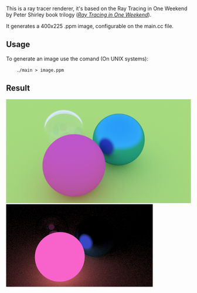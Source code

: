 This is a ray tracer renderer, it's based on the Ray Tracing in One Weekend by Peter Shirley book trilogy ([_Ray Tracing in One Weekend_](https://raytracing.github.io/books/RayTracingInOneWeekend.html)).

It generates a 400x225 .ppm image, configurable on the main.cc file.

## Usage

To generate an image use the comand (On UNIX systems):
```
    ./main > image.ppm
```

## Result
![A sample image from the last version](image.png)
![Another generated image :)](image02.png)
